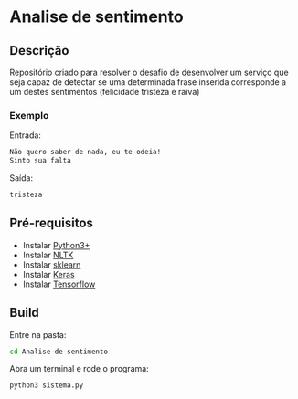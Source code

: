 # Analise de sentimento

## Descrição 

Repositório criado para resolver o desafio de desenvolver um serviço que seja capaz de detectar se uma determinada frase inserida corresponde a um destes sentimentos (felicidade tristeza e raiva)

### Exemplo
Entrada:
```sh
Não quero saber de nada, eu te odeia!
Sinto sua falta
```

Saída:
```sh
tristeza
```

## Pré-requisitos

* Instalar [Python3+](https://www.python.org/downloads/) 
* Instalar [NLTK](https://www.nltk.org/install.html)
* Instalar [sklearn](https://scikit-learn.org/stable/install.html)
* Instalar [Keras](https://pypi.org/project/Keras/)
* Instalar [Tensorflow](https://www.tensorflow.org/install?hl=pt-br)

## Build

Entre na pasta:

```sh
cd Analise-de-sentimento
```

Abra um terminal e rode o programa:
```sh
python3 sistema.py
```

